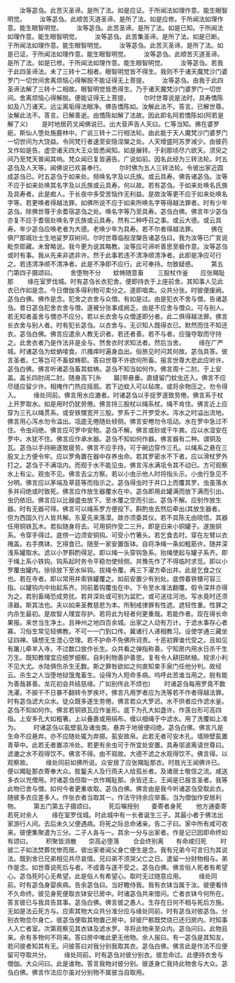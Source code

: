 <!-- { "loadSidebar": true } -->
　　汝等苾刍。此苦灭圣谛。是所了法。如是应证。于所闻法如理作意。能生眼智明觉。
　　汝等苾刍。此顺苦灭道圣谛。是所了法。如是应修。于所闻法如理作意。能生眼智明觉。
　　汝等苾刍。此苦圣谛。是所了法。如是已知。于所闻法如理作意。能生眼智明觉。
　　汝等苾刍。此苦集圣谛。是所了法。如是已断。于所闻法如理作意。能生眼智明觉。
　　汝等苾刍。此苦灭圣谛。是所了法。如是已证。于所闻法如理作意。能生眼智明觉。
　　汝等苾刍。此顺苦灭道圣谛。是所了法。如是已修。于所闻法如理作意。能生眼智明觉。
　　汝等苾刍。若我于此四圣谛法。未了三转十二相者。眼智明觉皆不得生。我则不于诸天魔梵沙门婆罗门一切世间舍离烦恼心得解脱不能证得无上菩提。
　　汝等苾刍。由我于此四圣谛法解了三转十二相故。眼智明觉皆悉得生。乃于诸天魔梵沙门婆罗门一切世间。舍离烦恼心得解脱。便能证得无上菩提。
　　尔时世尊说是法时。具寿憍陈如及八万诸天。远尘离垢得法眼净。佛告憍陈如。汝解此法不。答言。已解世尊。汝解此法不。答言。已解善逝。由憍陈如解了法故。因此即名阿若憍陈如(阿若是解了义)
　　是时地居药叉闻佛说已。出大音声告人天曰。仁等当知。佛在婆罗痆。斯仙人堕处施鹿林中。广说三转十二行相法轮。由此能于天人魔梵沙门婆罗门一切世间为大饶益。令同梵行者速至安隐涅槃之处。人天增盛阿苏罗减少。由彼药叉作如是告。虚空诸天四大王众皆悉闻知。如是展转。于刹那顷尽六欲天。须臾之间乃至梵天普闻其响。梵众闻已复皆遍告。广说如前。因名此经为三转法轮。时五苾刍及人天等。闻佛说已欢喜奉行。
　　尔时佛为五人三转法轮。令彼出家近圆成苾刍已。时五苾刍于如来处。频唤名字及以氏族。或云具寿。佛告诸苾刍。汝等不应于如来处唤其名字及以氏族或云具寿。何以故。若有苾刍。于如来处唤名氏族及具寿者。此是痴人。于长夜中多受苦恼作无利益。是故汝等更不应于如来处唤名字等。若更唤者得越法罪。如佛所说不应于如来所唤名字等得越法罪者。时有少年苾刍。除佛世尊于余耆宿苾刍之处。唤名字等乃至具寿。苾刍白佛。佛言年少苾刍亦复不应于耆宿处唤名字氏族或云具寿。然有二种呼召之事。或云大德。或云具寿。年少苾刍应唤老者为大德。老唤少年为具寿。若不尔者得越法罪。
　　佛在俱尸那城壮士生地娑罗双树间。尔时世尊临般涅槃告诸苾刍曰。我为汝等已广宣说毗奈耶藏。未曾略说。我今更为说其略教。汝等应可谛听善思至极作意。汝等苾刍或时有事。我从先来非遮非许。然于此事若违不清净顺清净者。此即是净应可行之。若违清净顺不清净者。此是不净即不应行。此可奉持。勿致疑惑。
　　第五门第四子摄颂曰。
　　舍堕物不分　　蚊帱随意畜
　　三股杖作釜　　应张羯耻那
　　缘在室罗伐城。时有苾刍长衣犯舍。便即持衣于上座前舍。其知事人见此衣已作如是念。今日僧伽多得利物可卖分之。遂即唱卖。众共分张。时彼便废阙。苾刍白佛。佛作是念。犯舍之衣舍与众僧。有如是过。由是犯衣不舍与僧。告诸苾刍。昔日苾刍犯舍衣舍与僧。遂被分张事成阙乏。由是不应舍与僧众。可与别人。若无知者虽舍与僧亦不应分。若以长衣舍与众僧遂即分者。此二俱得越法罪。佛言长衣舍与别人者。时有犯长苾刍。以衣舍与。无识知人既得衣已。默然而住不知还衣。苾刍白佛。佛言应遣余人教无识者。若还者善。若不与者。应强夺取而守持之。此舍衣者乃是作法非是全与。然舍衣时求知法者。然后当舍。
　　缘在广严城。时诸苾刍为蚊蚋唼食。爪搔痒时遍身血出。俗旅见时问其何故。苾刍具答。彼言圣者。仁等岂可不畜蚊帱耶。答曰世尊不许欲何所畜。报言世尊大悲此应听许。苾刍白佛。佛言听诸苾刍畜其蚊帱。苾刍不知当如何作。佛言周十二肘。于上安盖。盖长四肘阔二肘。随身高下[糸　　屬]带悬垂。直缝留门蚊虫还入。佛言不应尽缝应留少许。相掩作门热应摇扇。若下边蚊入可以毡席。或将余物压之。勿令得入。
　　缘处同前。佛言用水应漉者。时诸苾刍以手捉罗遂致劳倦。佛言系于杖上开罗取水。如是用时仍犹劳倦。佛言持三股杖以绳系杖。绳不肯住。佛言近上应穿为三孔以绳贯系。或安铁镮宽开三股。罗系于二开罗受水。泻水之时溢出流地。佛言用心泻水勿令溢出。瓨底无倦随处倾侧。佛言安棬勿令瓨动。水在罗中急过不住。令虫闷绝。佛言应可罗中安物。苾刍不解。佛言或砂或干牛粪。应以水湿安在罗中。水犹不住。佛言应作承水器。苾刍不知如何作器。佛言器有二种。谓铜及瓦。苾刍以手持碗遂致疲劳。佛言不应手持。可于碗边穿作三孔。以绳系之悬在三股叉上方便令牢。应以罗角置在器中存养虫命。若其罗密水不下者。应以滑杖罗外打之。苾刍于不满瓨内。而观于水不能见虫。佛言泻水满瓨令其不动已。方可观察水上有尘。观虫不见。佛言去尘方察。若以小虫示他人时将指头示。小虫行急见不分明。佛言应以茅端及草莛等而指示之。苾刍得虫时于井口上而覆其罗。虫虽落水多并闷绝或时致死。佛言应作放生器覆水在中。苾刍即用此罐满而放下满而引出。虫仍依旧。佛言应以比器盛虫放下。至水覆之空而引出。苾刍不解。应别作放生器。时有无器可得。佛言可以绳系罗方便投下。斟酌虫去然后牵出(其放生器者。但为西国久行人皆共解。东夏先来落漠。故亦须委其仪。若不具陈无由晓悟。其器任用铜铁瓦木。若拟随身将去。可用铜作受二三升。即是旧来小铜罐子。遂施铜系。令穿手得过。底傍一边须安铜钩。可受小竹箸头。若乞食去时。穿在左臂以衣掩盖。右手携钵。乞得食已。随至一家安置饭钵。自将净绳一条如粗筋许。随井深浅系罐取水。滤以小罗斟酌得足。即以绳一头穿钩急系。抬绳使起与罐子系齐。即于绳上系小铁钩。钩系起时务令平稳勿使倾侧。并豫先作了不得临时求觅。即以小罗覆虫罐内。徐徐放下至水纵钩。拔绳令覆。再三下濯方牵出井。此是乞食之仪也。若在寺者。即以常用井索铁罐覆之。如前安置少有别处。底傍着铁镮可容三指。以罐钩内中抬起系齐。同前着钩覆虫在中。下令至水准法翻覆。假令深井亦得为之。若别畜绳恐成劳扰。若井深处或可别为盆贮。或可送往河池。写水竟时还须涤器。斯其法也。夫以如来圣教慈悲为本。所制戒律罪有性遮。遮轻性重。性罪之内杀生最初。是故智人理宜存护。若将此为轻者何更重哉。若能作者。现在得长命果报。来世当生净土。且神州之地四百余城。出家之人动有万计。于滤水事存心者寡。习俗生常见轻佛教。不可一一门到口传。冀诸行人递相教习。设使学通三藏坐证四禅。镇想无生澄心空理。若不护命不免佛所诃责。十恶初罪谁代受之。且如见有屠儿牵羊入寺。不过数口放作长生。众共看之弹指称善。宁知房内用水日杀千生万生。既知教理宜应细罗细察。自利利物善护善思。复有令人耕田畎植。规求小利不见大尤。水陆俱伤杀生无数。斯之罪咎欲如之何直知束手泉门任他分判。故经云。杀生之人当堕地狱饿鬼畜生。设得为人短命多病。呜呼此苦谁当用之。脱有能为善哉甚善。龙花初会共结慈缘。广如别传此不烦也)
　　时诸苾刍每用罗竟不数洗濯。不捩干不日暴不翻转令罗疾坏。佛言凡用罗者应为洗等若不作者得越法罪。时有苾刍滤大众水。徒众既多遂生劳倦。佛言若众大罗迟。水不供者应作滤水釜。苾刍不知如何作。佛言若铜铁瓦应作釜形。底下为孔大如盏许。作莲台形可高四指。上安多孔大如粗箸。上以叠裹或用绢布。缠以细绳于中滤水。用了洗覆如上准为。
　　时诸苾刍以虱壁虱及诸虫类。悬弃于地彼便闷绝。苾刍白佛。佛言凡是生命不应悬弃。亦不应随处辄为弃掷。虱安故帛。此若无者可安木孔。墙隙壁虱置青草中。此若无者置凉冷处。若更有余虫可于所宜处安置。具寿邬波离请世尊曰。滤漉之水不观得饮不。佛言不得。由不观故。大德不滤之水观得饮不。佛言得。以观察故。
　　缘处同前如佛所说。众安居了应张羯耻那衣。时胜光王闻佛许已。便以羯耻那衣寄奉大众。胜鬘夫人及行雨夫人给孤长者。及诸居士敬信之流。咸送多衣以充僧用。时诸苾刍但取一衣作羯耻那。余皆还主。王闻是已报言圣者。我等此物已舍与僧。如何今者更重收取。苾刍白佛。佛言由是我今听诸苾刍受取此衣。随彼多衣应差多人。作张衣者当取其一。作法守持余应举畜。当为僧伽作安居利物。
　　第五门第五子摄颂曰。
　　死后嘱授别　　委寄者身死
　　他方通委寄　　若死对余人
　　缘在室罗伐城。时此城中有一长者诞生三子。其最小者于佛法出家游行人间。去后未久父便遇病。将死之际总命诸亲。告二子曰。家中所有咸可收来。彼便集聚遣为三分。二子人各与一。其余一分与出家者。作是记已因即命终如有颂曰。
　　积聚皆消散　　崇高必堕落
　　合会终别离　　有命咸归死
　　时彼二子如法焚葬忧惨而居。彼出家者闻父身亡便生是念。我有兄弟今可言归为其说法。既到舍已兄弟相见共尽哀情。兄曰弟不须哭父亡之日。遣留一分财物相与。弟作是念。如世尊说死后与者。不成善与遂不受之。苾刍白佛。佛言俗人死者有希望心。苾刍死时心无希望。此是俗人有希望心。取时无过随意应用。
　　缘处同前。时有苾刍身婴疾病。告余苾刍曰。当好瞻侍我。我有衣钵当属于汝。彼便看侍不久命终。彼见身死便取衣钵安已房中。时诸苾刍共来借问。亡者衣钵今何所在。答言彼已与我具告其事。苾刍白佛。佛言彼之愚人。生存在日何不相与死后方施。无如是法云死方与。应索其物大众共分准分应与缘处同前。时有苾刍对彼苾刍。分别衣物忽尔身亡。彼苾刍便取其物置己房中。舁彼尸骸既焚烧已还归房内。时知事人入亡者室。次第观察见其衣钵及滤水罗。寻将此物来至众内。苾刍问曰。此物且来。余有多物何不将来。答曰房中唯此更无他物。余人报曰。有一苾刍是其知友。若问彼者知其有无。问彼答曰对我分别我取其衣。苾刍白佛。佛言此是作法不应便留可夺取共分。
　　缘处同前。时有苾刍对彼分别衣。彼忽命过。此便持衣舍与僧伽。大众问曰。此是谁物。答言我物对彼分别。彼遂身亡我持此物舍与大众。苾刍白佛。佛言作法应尔虽对分别物不属彼当自取用。
